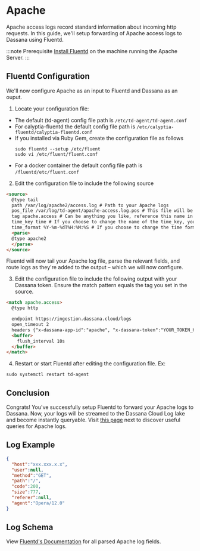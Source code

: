 # Apache

Apache access logs record standard information about incoming http requests. In this guide, we'll setup forwarding of Apache access logs to Dassana using Fluentd. 

:::note Prerequisite
[Install Fluentd](https://docs.fluentd.org/installation) on the machine running the Apache Server. 
:::

## Fluentd Configuration
We'll now configure Apache as an input to Fluentd and Dassana as an ouput. 

1. Locate your configuration file:
  - The default (td-agent) config file path is ```/etc/td-agent/td-agent.conf```
  - For calyptia-fluentd the default config file path is ```/etc/calyptia-fluentd/calyptia-fluentd.conf```
  - If you installed via Ruby Gem, create the configuration file as follows
    ```shell
    sudo fluentd --setup /etc/fluent
    sudo vi /etc/fluent/fluent.conf
    ```
  - For a docker container the default config file path is ```/fluentd/etc/fluent.conf```

2. Edit the configuration file to include the following source
```html
<source>
  @type tail
  path /var/log/apache2/access.log # Path to your Apache logs
  pos_file /var/log/td-agent/apache-access.log.pos # This file will be created to keep track of the file's inode and position in the file
  tag apache.access # Can be anything you like, reference this name in the output (discussed below)
  time_key time # If you choose to change the name of the time_key, you must configure this as a Dassana custom app
  time_format %Y-%m-%dT%H:%M:%S # If you choose to change the time format, you must configure this as a Dassana custom app
  <parse>
  @type apache2
  </parse>
</source>
```
Fluentd will now tail your Apache log file, parse the relevant fields, and route logs as they're added to the output – which we will now configure. 

3. Edit the configuration file to include the following output with your Dassana token. Ensure the match pattern equals the tag you set in the source.
```html
<match apache.access>
  @type http

  endpoint https://ingestion.dassana.cloud/logs
  open_timeout 2
  headers {"x-dassana-app-id":"apache", "x-dassana-token":"YOUR_TOKEN_HERE"}
  <buffer>
    flush_interval 10s
  </buffer>
</match>
```

4. Restart or start Fluentd after editing the configuration file. Ex: 
```shell
sudo systemctl restart td-agent
```

## Conclusion
Congrats! You've successfully setup Fluentd to forward your Apache logs to Dassana. Now, your logs will be streamed to the Dassana Cloud Log lake and become instantly queryable. Visit [this page](https://docs.dassana.io) next to discover useful queries for Apache logs.

## Log Example
```json
{
  "host":"xxx.xxx.x.x",
  "user":null,
  "method":"GET",
  "path":"/",
  "code":200,
  "size":777,
  "referer":null,
  "agent":"Opera/12.0"
}
```

## Log Schema
View [Fluentd's Documentation](https://docs.fluentd.org/parser/apache2#regexp-patterns) for all parsed Apache log fields.

